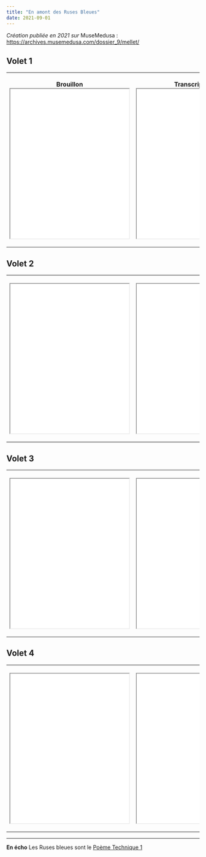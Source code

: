 ```yaml
---
title: "En amont des Ruses Bleues"
date: 2021-09-01
---
```


*Création publiée en 2021 sur* MuseMedusa : https://archives.musemedusa.com/dossier_9/mellet/

## Volet 1

<table style="width:100%">
  <tr>
    <th height="100" width="350">
<p>Brouillon
<iframe src="/images/RusesBleues1.jpg" style="height:390px;width:310px;" webkitallowfullscreen="true" mozallowfullscreen="true" allow="autoplay" allowfullscreen></iframe></p>
</th>
    <th height="100" width="350">
<p>Transcription
<iframe src="/images/RusesBleuesTranscription-1.png" style="height:390px;width:300px;" webkitallowfullscreen="true" mozallowfullscreen="true" allow="autoplay" allowfullscreen></iframe></p>
</th>
</tr>
</table>

## Volet 2

<table style="width:100%">
  <tr>
    <th height="100" width="350">
<p class="align-left">
<iframe src="/images/RusesBleues2.jpg" style="height:390px;width:310px;" webkitallowfullscreen="true" mozallowfullscreen="true" allow="autoplay" allowfullscreen></iframe></p>
</th>
    <th height="100" width="350">
<p class="align-left">
<iframe src="/images/RusesBleuesTranscription-2.png" style="height:390px;width:300px;" webkitallowfullscreen="true" mozallowfullscreen="true" allow="autoplay" allowfullscreen></iframe></p>
</th>
</tr>
</table>

## Volet 3

<table style="width:100%">
  <tr>
    <th height="100" width="350">
<p class="align-left">
<iframe src="/images/RusesBleues3.jpg" style="height:390px;width:310px;" webkitallowfullscreen="true" mozallowfullscreen="true" allow="autoplay" allowfullscreen></iframe></p>
</th>
    <th height="100" width="350">
<p class="align-left">
<iframe src="/images/RusesBleuesTranscription-3.png" style="height:390px;width:300px;" webkitallowfullscreen="true" mozallowfullscreen="true" allow="autoplay" allowfullscreen></iframe></p>
</th>
</tr>
</table>

## Volet 4

<table style="width:100%">
  <tr>
    <th height="100" width="350">
<p class="align-left">
<iframe src="/images/RusesBleues4.jpg" style="height:390px;width:310px;" webkitallowfullscreen="true" mozallowfullscreen="true" allow="autoplay" allowfullscreen></iframe></p>
</th>
    <th height="100" width="350">
<p class="align-left">
<iframe src="/images/RusesBleuesTranscription-4.png" style="height:390px;width:300px;" webkitallowfullscreen="true" mozallowfullscreen="true" allow="autoplay" allowfullscreen></iframe></p>
</th>
</tr>
</table>

---- 

**En écho** Les Ruses bleues sont le [Poème Technique 1](https://blank.blue/textes-videos/#po%c3%a8mes-techniques)
